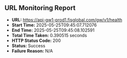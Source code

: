 ## URL Monitoring Report

- **URL:** https://api-gw1-prod1.fisglobal.com/gw/v1/health
- **Start Time:** 2025-05-25T09:45:07.712076
- **End Time:** 2025-05-25T09:45:08.102591
- **Total Time Taken:** 0.390515 seconds
- **HTTP Status Code:** 200
- **Status:** Success
- **Failure Reason:** N/A
